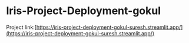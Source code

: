 # Iris-Project-Deployment-gokul

Project link:[https://iris-project-deployment-gokul-suresh.streamlit.app/](https://iris-project-deployment-gokul-suresh.streamlit.app/)
